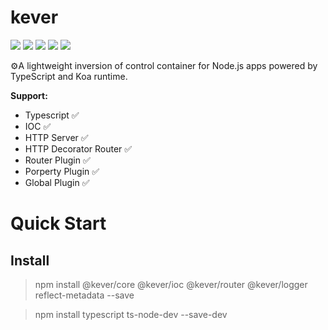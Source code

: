 # kever

[![](https://img.shields.io/travis/hubvue/kever/master)](https://travis-ci.org/hubvue/kever)
![](https://img.shields.io/npm/v/kever)
![](https://img.shields.io/github/languages/code-size/hubvue/kever)
![](https://img.shields.io/npm/l/kever)
![](https://img.shields.io/npm/dm/kever)

⚙A lightweight inversion of control container for Node.js apps powered by TypeScript and Koa runtime.

**Support:**

- Typescript ✅
- IOC ✅
- HTTP Server ✅
- HTTP Decorator Router ✅
- Router Plugin ✅
- Porperty Plugin ✅
- Global Plugin ✅

# Quick Start

## Install

> npm install @kever/core @kever/ioc @kever/router @kever/logger reflect-metadata --save

> npm install typescript ts-node-dev --save-dev


